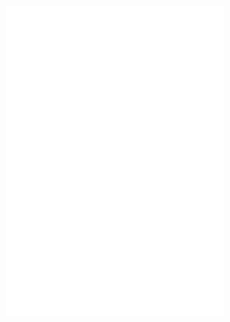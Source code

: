 <div style="display: flex; justify-content: center; width: 100%;">
    <img src="card.svg" />
</div>